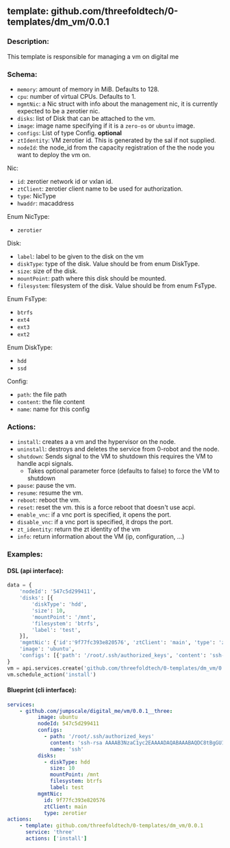 ## template: github.com/threefoldtech/0-templates/dm_vm/0.0.1

### Description:
This template is responsible for managing a vm on digital me

### Schema:

- `memory`: amount of memory in MiB. Defaults to 128.
- `cpu`: number of virtual CPUs. Defaults to 1.
- `mgmtNic`: a Nic struct with info about the management nic, it is currently expected to be a zerotier nic.
- `disks`: list of Disk that can be attached to the vm. 
- `image`: image name specifying if it is a `zero-os` or `ubuntu` image.
- `configs`: List of type Config. **optional**
- `ztIdentity`: VM zerotier id. This is generated by the sal if not supplied.
- `nodeId`: the node_id from the capacity registration of the the node you want to deploy the vm on.

Nic:
- `id`: zerotier network id or vxlan id.
- `ztClient`: zerotier client name to be used for authorization.
- `type`: NicType
- `hwaddr`: macaddress

Enum NicType:
- `zerotier`

Disk:
- `label`: label to be given to the disk on the vm
- `diskType`: type of the disk. Value should be from enum DiskType.
- `size`: size of the disk.
- `mountPoint`: path where this disk should be mounted.
- `filesystem`: filesystem of the disk. Value should be from enum FsType.

Enum FsType:
- `btrfs`
- `ext4`
- `ext3`
- `ext2`

Enum DiskType:
- `hdd`
- `ssd`

Config:
- `path`: the file path 
- `content`: the file content
- `name`: name for this config


### Actions:
- `install`: creates a a vm and the hypervisor on the node.
- `uninstall`: destroys and deletes the service from 0-robot and the node.
- `shutdown`: Sends signal to the VM to shutdown this requires the VM to handle acpi signals.
  - Takes optional parameter force (defaults to false) to force the VM to shutdown
- `pause`: pause the vm.
- `resume`: resume the vm.
- `reboot`: reboot the vm.
- `reset`: reset the vm. this is a force reboot that doesn't use acpi.
- `enable_vnc`: if a vnc port is specified, it opens the port.
- `disable_vnc`: if a vnc port is specified, it drops the port.
- `zt_identity`: return the zt identity of the vm
- `info`: return information about the VM (ip, configuration, ...)

### Examples:
#### DSL (api interface):
```python
data = {
    'nodeId': '547c5d299411',
    'disks': [{
        'diskType': 'hdd',
        'size': 10,
        'mountPoint': '/mnt',
        'filesystem': 'btrfs',
        'label': 'test',
    }],
    'mgmtNic': {'id':'9f77fc393e820576', 'ztClient': 'main', 'type': 'zerotier'},
    'image': 'ubuntu',
    'configs': [{'path': '/root/.ssh/authorized_keys', 'content': 'ssh-rsa AAAAB3NzaC1yc2EAAAADAQABAAABAQDC8tBgGU1', 'name': 'sshkey'}]
}
vm = api.services.create('github.com/threefoldtech/0-templates/dm_vm/0.0.1','vm1', data)
vm.schedule_action('install')
```

#### Blueprint (cli interface):
```yaml
services:
    - github.com/jumpscale/digital_me/vm/0.0.1__three:
          image: ubuntu
          nodeId: 547c5d299411
          configs:
            - path: '/root/.ssh/authorized_keys'
              content: 'ssh-rsa AAAAB3NzaC1yc2EAAAADAQABAAABAQDC8tBgGU1cUablDk6pKgr+sC3HGU8B4jPJp/28lVPR1DPdpJyzgdCUX+t75y8D18G3uHZG34D3zYc33G3KleI7yTy19vlHfQoakP1pJNaGI+Nm2UhvCRsccf+bescLlgJqXECW3eyaufPtwEnSd0TsFL6CEuaSGtsTif9Mkeil4M7+XfTVKFbibbRn7DoFyCQQGIlQOuphMrdaYep1TCsroKLTRU+QKRjvpVl8sGRdMLOuPCCjL77o5tVZUsm2N2HrIUOA2PzAdDS3rATA1HUogiyCNb1cSVJWadqTcdhj8e2qdIANmZFXhwIFZIr92kdMFx9F ser@wonderwoman'
              name: 'ssh'
          disks:
            - diskType: hdd
              size: 10
              mountPoint: /mnt
              filesystem: btrfs
              label: test
          mgmtNic:
            id: 9f77fc393e820576
            ztClient: main
            type: zerotier
actions:
    - template: github.com/threefoldtech/0-templates/dm_vm/0.0.1
      service: 'three'
      actions: ['install']

```
